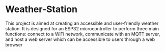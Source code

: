 # Weather-Station
This project is aimed at creating an accessible and user-friendly weather station. It is designed for an ESP32 microcontroller to perform three main functions: connect to a WiFi network, communicate with an MQTT server, and host a web server which can be accessible to users through a web browser
